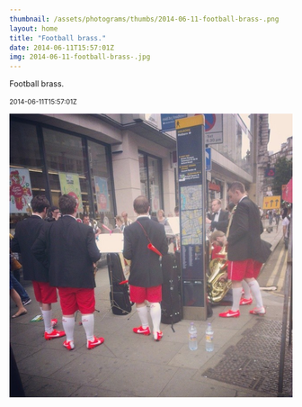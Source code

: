 ```yaml
---
thumbnail: /assets/photograms/thumbs/2014-06-11-football-brass-.png
layout: home
title: "Football brass."
date: 2014-06-11T15:57:01Z
img: 2014-06-11-football-brass-.jpg
---
```


Football brass.

<small>2014-06-11T15:57:01Z</small>

![Football brass.](/assets/photograms/original/2014-06-11-football-brass-.jpg)
